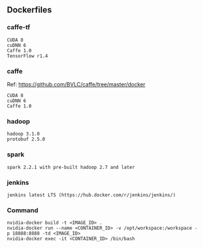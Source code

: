 ## Dockerfiles

### caffe-tf
```
CUDA 8
cuDNN 6
Caffe 1.0
TensorFlow r1.4
```
### caffe
Ref: https://github.com/BVLC/caffe/tree/master/docker
```
CUDA 8
cuDNN 6
Caffe 1.0
```
### hadoop
```
hadoop 3.1.0
protobuf 2.5.0
```
### spark
```
spark 2.2.1 with pre-built hadoop 2.7 and later 
```
### jenkins
```
jenkins latest LTS (https://hub.docker.com/r/jenkins/jenkins/)
```

### Command
```
nvidia-docker build -t <IMAGE_ID> .
nvidia-docker run --name <CONTAINER_ID> -v /opt/workspace:/workspace -p 18888:8888 -td <IMAGE_ID>
nvidia-docker exec -it <CONTAINER_ID> /bin/bash
```

